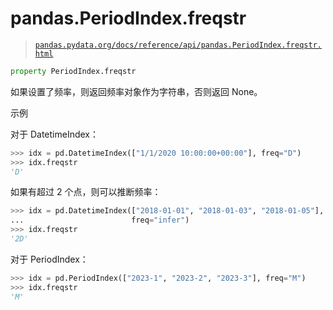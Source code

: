 # pandas.PeriodIndex.freqstr

> [`pandas.pydata.org/docs/reference/api/pandas.PeriodIndex.freqstr.html`](https://pandas.pydata.org/docs/reference/api/pandas.PeriodIndex.freqstr.html)

```py
property PeriodIndex.freqstr
```

如果设置了频率，则返回频率对象作为字符串，否则返回 None。

示例

对于 DatetimeIndex：

```py
>>> idx = pd.DatetimeIndex(["1/1/2020 10:00:00+00:00"], freq="D")
>>> idx.freqstr
'D' 
```

如果有超过 2 个点，则可以推断频率：

```py
>>> idx = pd.DatetimeIndex(["2018-01-01", "2018-01-03", "2018-01-05"],
...                        freq="infer")
>>> idx.freqstr
'2D' 
```

对于 PeriodIndex：

```py
>>> idx = pd.PeriodIndex(["2023-1", "2023-2", "2023-3"], freq="M")
>>> idx.freqstr
'M' 
```
